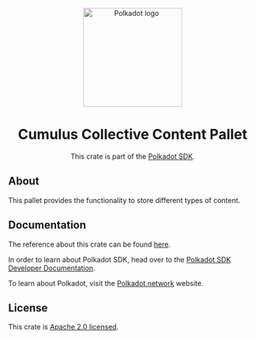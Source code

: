 <div align="center">

<img
alt="Polkadot logo" width="200"
src="https://raw.githubusercontent.com/paritytech/polkadot-sdk/rzadp/readmes/docs/images/Polkadot_Logo_Horizontal_Pink_BlackOnWhite.png">

# Cumulus Collective Content Pallet

This crate is part of the [Polkadot SDK](https://github.com/paritytech/polkadot-sdk/).

</div>

## About

This pallet provides the functionality to store different types of content.

## Documentation

The reference about this crate can be found [here](https://paritytech.github.io/polkadot-sdk/master/pallet_collective_content).

In order to learn about Polkadot SDK, head over to the [Polkadot SDK Developer Documentation](https://paritytech.github.io/polkadot-sdk/master/polkadot_sdk_docs/index.html).

To learn about Polkadot, visit the [Polkadot.network](https://polkadot.network/) website.

## License

This crate is [Apache 2.0 licensed](https://spdx.org/licenses/Apache-2.0.html).
